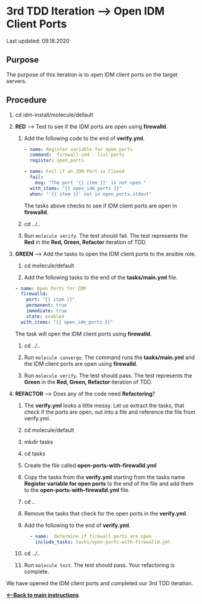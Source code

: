 # 3rd TDD Iteration -->  Open IDM Client Ports

Last updated: 09.18.2020

## Purpose

The purpose of this iteration is to open IDM client ports on the target servers.

## Procedure
1. cd idm-install/molecule/default

1. **RED** --> Test to see if the IDM ports are open using **firewalld**.
    
    1. Add the following code to the end of **verify.yml**.
        
        ```yaml
        - name: Register variable for open ports
          command:  firewall-cmd --list-ports
          register: open_ports
    
        - name: Fail if an IDM Port is Closed
          fail:
            msg: "The port '{{ item }}' is not open."
          with_items: "{{ open_idm_ports }}"
          when: "'{{ item }}' not in open_ports.stdout"
        ```
           
        The tasks above checks to see if IDM client ports are open
        in **firewalld**.
    1. cd ../..
    1. Run `molecule verify`.  The test should fail.  The test represents
       the **Red** in the **Red, Green, Refactor** iteration of TDD.

1. **GREEN** --> Add the tasks to open the IDM client ports to the ansible role.
     
    1. cd molecule/default
        
    1. Add the following tasks to the end of the **tasks/main.yml** file.
        
    ```yaml
    - name: Open Ports for IDM
      firewalld:
        port: "{{ item }}"
        permanent: true
        immediate: true
        state: enabled
      with_items: "{{ open_idm_ports }}"
    ```   
           
    The task will open the IDM client ports using **firewalld**.
        
    1. cd ../..
    
    1. Run `molecule converge`.  The command runs the **tasks/main.yml**
    and the IDM client ports are open using **firewalld**.
    
    1. Run `molecule verify`. The test should pass.  The test represents
    the **Green** in the **Red, Green, Refactor** iteration of TDD.

1. **REFACTOR** --> Does any of the code need **Refactoring**?

    1. The **verify.yml** looks a little messy.  Let us extract the
       tasks, that check if the ports are open, out into a file and reference 
       the file from verify.yml.
        
    1. cd molecule/default
        
    1. mkdir tasks
        
    1. cd tasks
        
    1. Create the file called **open-ports-with-firewalld.yml**
    
    1. Copy the tasks from the **verify.yml** starting from the tasks name 
       **Register variable for open ports** to the end of the file and add 
       them to the **open-ports-with-firewalld.yml** file.
        
    1. cd ..
        
    1. Remove the tasks that check for the open ports in the **verify.yml**.
        
    1. Add the following to the end of **verify.yml**.
        
        ```yaml
          - name:  Determine if firewall ports are open
            include_tasks: tasks/open-ports-with-firewalld.yml
       ```          
           
    1. cd ../..
    1. Run `molecule test`.  The test should pass.  Your refactoring is complete.

We have opened the IDM client ports and completed our 3rd TDD iteration.

[**<--Back to main instructions**](../readme.md#3rdTDD)